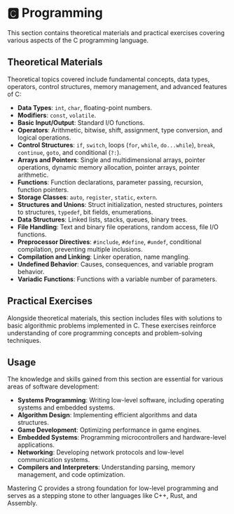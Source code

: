 # 🅲 Programming

This section contains theoretical materials and practical exercises covering various aspects of the C programming language.

## Theoretical Materials

Theoretical topics covered include fundamental concepts, data types, operators, control structures, memory management, and advanced features of C:

- **Data Types**: `int`, `char`, floating-point numbers.
- **Modifiers**: `const`, `volatile`.
- **Basic Input/Output**: Standard I/O functions.
- **Operators**: Arithmetic, bitwise, shift, assignment, type conversion, and logical operations.
- **Control Structures**: `if`, `switch`, loops (`for`, `while`, `do...while`), `break`, `continue`, `goto`, and conditional (`?:`).
- **Arrays and Pointers**: Single and multidimensional arrays, pointer operations, dynamic memory allocation, pointer arrays, pointer arithmetic.
- **Functions**: Function declarations, parameter passing, recursion, function pointers.
- **Storage Classes**: `auto`, `register`, `static`, `extern`.
- **Structures and Unions**: Struct initialization, nested structures, pointers to structures, `typedef`, bit fields, enumerations.
- **Data Structures**: Linked lists, stacks, queues, binary trees.
- **File Handling**: Text and binary file operations, random access, file I/O functions.
- **Preprocessor Directives**: `#include`, `#define`, `#undef`, conditional compilation, preventing multiple inclusions.
- **Compilation and Linking**: Linker operation, name mangling.
- **Undefined Behavior**: Causes, consequences, and variable program behavior.
- **Variadic Functions**: Functions with a variable number of parameters.

## Practical Exercises

Alongside theoretical materials, this section includes files with solutions to basic algorithmic problems implemented in C. These exercises reinforce understanding of core programming concepts and problem-solving techniques.

## Usage

The knowledge and skills gained from this section are essential for various areas of software development:

- **Systems Programming**: Writing low-level software, including operating systems and embedded systems.
- **Algorithm Design**: Implementing efficient algorithms and data structures.
- **Game Development**: Optimizing performance in game engines.
- **Embedded Systems**: Programming microcontrollers and hardware-level applications.
- **Networking**: Developing network protocols and low-level communication systems.
- **Compilers and Interpreters**: Understanding parsing, memory management, and code optimization.

Mastering C provides a strong foundation for low-level programming and serves as a stepping stone to other languages like C++, Rust, and Assembly.
